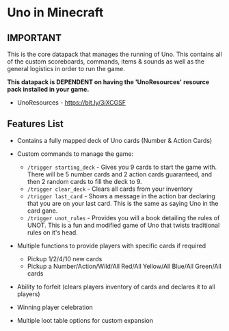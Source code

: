 # Uno in Minecraft

## **IMPORTANT**

This is the core datapack that manages the running of Uno. This contains all of the custom scoreboards, commands, items & sounds as well as the general logistics in order to run the game.

**This datapack is DEPENDENT on having the 'UnoResources' resource pack installed in your game.**
- UnoResources - https://bit.ly/3iXCGSF 

## **Features List**

 - Contains a fully mapped deck of Uno cards (Number & Action Cards)

 - Custom commands to manage the game:
    - `/trigger starting_deck` - Gives you 9 cards to start the game with. There will be 5 number cards and 2 action cards guaranteed, and then 2 random cards to fill the deck to 9.
    - `/trigger clear_deck` - Clears all cards from your inventory
    - `/trigger last_card` - Shows a message in the action bar declaring that you are on your last card. This is the same as saying Uno in the card gane.
    - `/trigger unot_rules` - Provides you will a book detailing the rules of UNOT. This is a fun and modified game of Uno that twists traditional rules on it's head.
    
 - Multiple functions to provide players with specific cards if required
    - Pickup 1/2/4/10 new cards
    - Pickup a Number/Action/Wild/All Red/All Yellow/All Blue/All Green/All cards
    
 - Ability to forfeit (clears players inventory of cards and declares it to all players)
 
 - Winning player celebration
 
 - Multiple loot table options for custom expansion